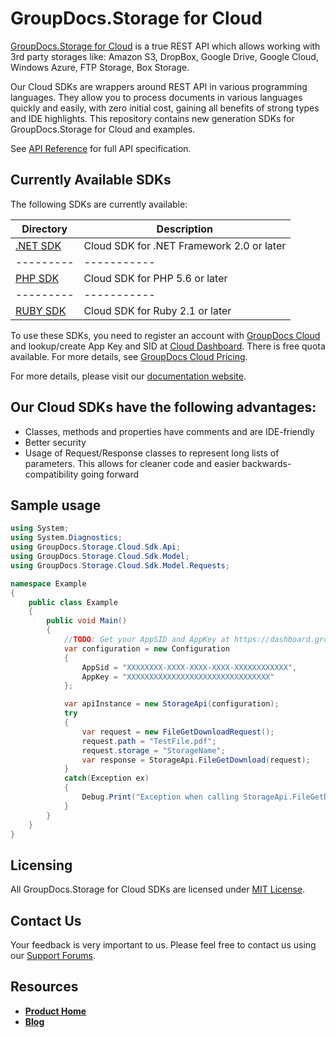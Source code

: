 # GroupDocs.Storage for Cloud
[GroupDocs.Storage for Cloud](https://apireference.groupdocs.cloud/storage/) is a true REST API which allows working with 3rd party storages like:
Amazon S3, DropBox, Google Drive, Google Cloud, Windows Azure, FTP Storage, Box Storage.

Our Cloud SDKs are wrappers around REST API in various programming languages. They allow you to process documents in various languages quickly and easily, with zero initial cost, gaining all benefits of strong types and IDE highlights. This repository contains new generation SDKs for GroupDocs.Storage for Cloud and examples.

See [API Reference](https://apireference.groupdocs.cloud/storage/) for full API specification.

## Currently Available SDKs

The following SDKs are currently available:

Directory | Description
--------- | -----------
[.NET SDK](https://github.com/groupdocs-storage-cloud/groupdocs-storage-cloud-dotnet) | Cloud SDK for .NET Framework 2.0 or later
--------- | -----------
[PHP SDK](https://github.com/groupdocs-storage-cloud/groupdocs-storage-cloud-php) | Cloud SDK for PHP 5.6 or later
--------- | -----------
[RUBY SDK](https://github.com/groupdocs-storage-cloud/groupdocs-storage-cloud-ruby) | Cloud SDK for Ruby 2.1 or later

To use these SDKs, you need to register an account with [GroupDocs Cloud](https://www.groupdocs.cloud/) and lookup/create App Key and SID at [Cloud Dashboard](https://dashboard.groupdocs.cloud/#/apps). There is free quota available. For more details, see [GroupDocs Cloud Pricing](https://purchase.groupdocs.cloud/pricing).

For more details, please visit our [documentation website](https://docs.groupdocs.cloud/display/gdstoragecloud/Home).

## Our Cloud SDKs have the following advantages:
+ Classes, methods and properties have comments and are IDE-friendly
+ Better security
+ Usage of Request/Response classes to represent long lists of parameters. This allows for cleaner code and easier backwards-compatibility going forward


## Sample usage

```csharp
using System;
using System.Diagnostics;
using GroupDocs.Storage.Cloud.Sdk.Api;
using GroupDocs.Storage.Cloud.Sdk.Model;
using GroupDocs.Storage.Cloud.Sdk.Model.Requests;

namespace Example
{
    public class Example
    {
        public void Main()
        {
            //TODO: Get your AppSID and AppKey at https://dashboard.groupdocs.cloud (free registration is required).
            var configuration = new Configuration
            {
                AppSid = "XXXXXXXX-XXXX-XXXX-XXXX-XXXXXXXXXXXX",
                AppKey = "XXXXXXXXXXXXXXXXXXXXXXXXXXXXXXXX"
            };

            var apiInstance = new StorageApi(configuration);
			try
			{		
				var request = new FileGetDownloadRequest();
				request.path = "TestFile.pdf";
				request.storage = "StorageName";
				var response = StorageApi.FileGetDownload(request);
			}
			catch(Exception ex)
			{
				Debug.Print("Exception when calling StorageApi.FileGetDownload: " + ex.Message);
			}
        }
    }
}
```

## Licensing
All GroupDocs.Storage for Cloud SDKs are licensed under [MIT License](LICENSE).

## Contact Us
Your feedback is very important to us. Please feel free to contact us using our [Support Forums](https://forum.groupdocs.cloud/c/storage).

## Resources
+ [**Product Home**](https://products.groupdocs.cloud/storage)
+ [**Blog**](https://blog.groupdocs.cloud/category/storage/)
